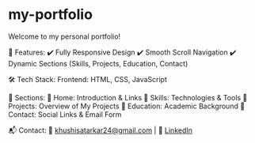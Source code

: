 # my-portfolio
 
Welcome to my personal portfolio!

📌 Features: 
✔️ Fully Responsive Design
✔️ Smooth Scroll Navigation
✔️ Dynamic Sections (Skills, Projects, Education, Contact)

🛠️ Tech Stack: 
Frontend: HTML, CSS, JavaScript

📂 Sections: 
🔹 Home: Introduction & Links
🔹 Skills: Technologies & Tools
🔹 Projects: Overview of My Projects
🔹 Education: Academic Background
🔹 Contact: Social Links & Email Form

📬 Contact: 
📧 khushisatarkar24@gmail.com | 🔗 [LinkedIn ](https://www.linkedin.com/in/khushi-satarkar-039056254/) 
